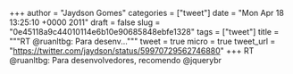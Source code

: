 
+++
author = "Jaydson Gomes"
categories = ["tweet"]
date = "Mon Apr 18 13:25:10 +0000 2011"
draft = false
slug = "0e45118a9c44010114e6b10e90685848ebfe1328"
tags = ["tweet"]
title = """RT @ruanltbg: Para desenv..."""
tweet = true
micro = true
tweet_url = "https://twitter.com/jaydson/status/59970729562746880"
+++
RT @ruanltbg: Para desenvolvedores, recomendo @jquerybr
